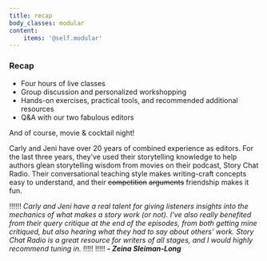 ```yaml
---
title: recap
body_classes: modular
content:
    items: '@self.modular'
---
```


### Recap
* Four hours of live classes
* Group discussion and personalized workshopping
* Hands-on exercises, practical tools, and recommended additional resources 
* Q&A with our two fabulous editors

And of course, movie & cocktail night!
 
Carly and Jeni have over 20 years of combined experience as editors. For the last three years, they’ve used their storytelling knowledge to help authors glean storytelling wisdom from movies on their podcast, Story Chat Radio. Their conversational teaching style makes writing-craft concepts easy to understand, and their ~~competition~~ ~~arguments~~ friendship makes it fun. 

 
!!!!!! _Carly and Jeni have a real talent for giving listeners insights into the mechanics of what makes a story work (or not). I’ve also really benefited from their query critique at the end of the episodes, from both getting mine critiqued, but also hearing what they had to say about others’ work. Story Chat Radio is a great resource for writers of all stages, and I would highly recommend tuning in._
!!!!! 
!!!!! _**- Zeina Sleiman-Long**_
 
